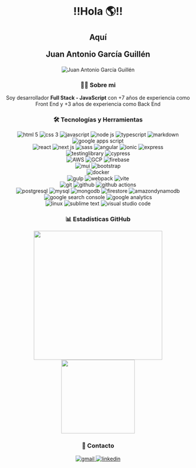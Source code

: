 <h1 align="center">!!Hola 🌎!!</h1>

<h2 align="center">
  Aquí

  <p>
      Juan Antonio García Guillén
  </p>
  <!--<a href="https://juan-antonio-garcia-guillen.dev">
    Juan Antonio García Guillén
  </a>-->
</h2>

<!--<div align="center">

  ![Juan Antonio García Guillén](https://github.com/DenverCoder1.png?size=60)
</div>-->

<div align="center">
  <img src="https://readme-typing-svg.herokuapp.com?font=Doto&weight=900&size=30&pause=900&color=83988E&center=true&vCenter=true&width=450&lines=Front+End;HTML;JavaScript+-+TypeScript;CSS+-+SCSS;React+-+Angular;Full+Stack;Node+JS;AWS+-+GCP" alt="Juan Antonio García Guillén" />
</div>

<h3 align='center'>🙋‍♂️ Sobre mi</h3>
<p align='center'>Soy desarrollador <strong>Full Stack - JavaScript</strong> con +7 años de experiencia como Front End y +3 años de experiencia como Back End</p>

<!-- <h4 align='center'>Front End</h4> -->

<!-- <p>Mi experiencia como desarrollador Front End en su mayoria es con React(JS y TS) creando componentes </p> -->

<!-- <h4 align='center'>Back End</h4> -->

<!-- <p></p> -->

<h3 align='center'>🛠️ Tecnologías y Herramientas</h3>

<div align='center'>
  <img alt="html 5" src="https://img.shields.io/badge/html5-E34F26.svg?&style=for-the-badge&logo=html5&logoColor=white"/>
  <img alt="css 3" src="https://img.shields.io/badge/css3-1572B6.svg?&style=for-the-badge&logo=css3&logoColor=white"/>
  <img alt="javascript" src="https://img.shields.io/badge/JavaScript-F7DF1E.svg?&style=for-the-badge&logo=JavaScript&logoColor=black" />
  <img alt="node js" src="https://img.shields.io/badge/node js-5FA04E.svg?&style=for-the-badge&logo=nodedotjs&logoColor=white" />
  <img alt="typescript" src="https://img.shields.io/badge/typescript-3178C6.svg?&style=for-the-badge&logo=typescript&logoColor=white" />
  <img alt="markdown" src="https://img.shields.io/badge/markdown-%23000000.svg?&style=for-the-badge&logo=markdown&logoColor=white"/>
  <img alt="google apps script" src="https://img.shields.io/badge/google apps script-4285F4.svg?&style=for-the-badge&logo=googleappsscript&logoColor=white" />
</div>

<div align="center">
  <img alt="react" src="https://img.shields.io/badge/react-61DAFB.svg?&style=for-the-badge&logo=react&logoColor=black" />
  <img alt="next js" src="https://img.shields.io/badge/next js-000000.svg?&style=for-the-badge&logo=nextdotjs&logoColor=white" />
  <img alt="sass" src="https://img.shields.io/badge/sass-CC6699.svg?&style=for-the-badge&logo=sass&logoColor=white" />
  <img alt="angular" src="https://img.shields.io/badge/angular-0F0F11.svg?&style=for-the-badge&logo=angular&logoColor=white" />
  <img alt="ionic" src="https://img.shields.io/badge/ionic-3880FF.svg?&style=for-the-badge&logo=ionic&logoColor=white" />
  <img alt="express" src="https://img.shields.io/badge/express-000000.svg?&style=for-the-badge&logo=express&logoColor=white" />
</div>

<div align="center">
  <img alt="testinglibrary" src="https://img.shields.io/badge/testing library-E33332.svg?&style=for-the-badge&logo=testinglibrary&logoColor=white"/>
  <img alt="cypress" src="https://img.shields.io/badge/cypress-69D3A7.svg?&style=for-the-badge&logo=cypress&logoColor=white"/>
</div>

<div align="center">
  <img alt="AWS" src="https://img.shields.io/badge/AWS-232F3E.svg?&style=for-the-badge&logo=amazonwebservices&logoColor=white"/>
  <img alt="GCP" src="https://img.shields.io/badge/GCP-4285F4.svg?&style=for-the-badge&logo=googlecloud&logoColor=white"/>
  <img alt="firebase" src="https://img.shields.io/badge/firebase-DD2C00.svg?&style=for-the-badge&logo=firebase&logoColor=white"/>
</div>

<div align="center">
  <img alt="mui" src="https://img.shields.io/badge/mui-007FFF.svg?&style=for-the-badge&logo=mui&logoColor=white"/>
  <img alt="bootstrap" src="https://img.shields.io/badge/bootstrap-7952B3.svg?&style=for-the-badge&logo=bootstrap&logoColor=white"/>
</div>

<div align="center">
  <img alt="docker" src="https://img.shields.io/badge/docker-2496ED.svg?&style=for-the-badge&logo=docker&logoColor=white"/>
</div>

<div align="center">
  <img alt="gulp" src="https://img.shields.io/badge/gulp-CF4647.svg?&style=for-the-badge&logo=gulp&logoColor=white"/>
  <img alt="webpack" src="https://img.shields.io/badge/webpack-8DD6F9.svg?&style=for-the-badge&logo=webpack&logoColor=black"/>
  <img alt="vite" src="https://img.shields.io/badge/vite-646CFF.svg?&style=for-the-badge&logo=vite&logoColor=white"/>
</div>

<div align="center">
  <img alt="git" src="https://img.shields.io/badge/git-F05032.svg?&style=for-the-badge&logo=git&logoColor=white"/>
  <img alt="github" src="https://img.shields.io/badge/github-181717.svg?&style=for-the-badge&logo=github&logoColor=white"/>
  <img alt="github actions" src="https://img.shields.io/badge/github actions-2088FF.svg?&style=for-the-badge&logo=githubactions&logoColor=white"/>
</div>

<div align="center">
  <img alt="postgresql" src="https://img.shields.io/badge/postgresql-4169E1.svg?&style=for-the-badge&logo=postgresql&logoColor=white"/>
  <img alt="mysql" src="https://img.shields.io/badge/mysql-4479A1.svg?&style=for-the-badge&logo=mysql&logoColor=white"/>
  <img alt="mongodb" src="https://img.shields.io/badge/mongodb-47A248.svg?&style=for-the-badge&logo=mongodb&logoColor=white"/>
  <img alt="firestore" src="https://img.shields.io/badge/firestore-47A248.svg?&style=for-the-badge&logo=firestore&logoColor=white"/>
  <img alt="amazondynamodb" src="https://img.shields.io/badge/dynamo db-4053D6.svg?&style=for-the-badge&logo=amazondynamodb&logoColor=white"/>
</div>

<div align="center">
  <img alt="google search console" src="https://img.shields.io/badge/google search console-458CF5?style=for-the-badge&logo=Google-Search-Console&logoColor=white"/>
  <img alt="google analytics" src="https://img.shields.io/badge/google analytics-E37400?style=for-the-badge&logo=Google-Analytics&logoColor=white"/> <br>
</div>

<div align="center">
  <img alt="linux" src="https://img.shields.io/badge/linux-FCC624?style=for-the-badge&logo=linux&logoColor=black"/>
  <img alt="sublime text" src="https://img.shields.io/badge/sublime text-FF9800?style=for-the-badge&logo=Sublime-Text&logoColor=white"/>
  <img alt="visual studio code" src="https://img.shields.io/badge/VS Code-4285F4?style=for-the-badge"/>
</div>

<h3 align='center'>📊 Estadísticas GitHub</h3>

<div align="center">
  <img height=350 align="center" src="https://github-readme-stats.vercel.app/api/top-langs/?username=Juanantogg&theme=gruvbox&locale=es&langs_count=6" />
</div>

<div align="center">
  <img height=200  align="center" src="https://github-readme-stats.vercel.app/api?username=Juanantogg&show_icons=true&theme=gruvbox&include_all_commits=true&locale=es&rank_icon=percentile&show=prs_merged,prs_merged_percentage&hide=stars,contribs,issues&custom_title=Estadísticas" />
</div>

<h3 align='center'>👋 Contacto</h3>

<div align="center">
  <a href="mailto:juananto111@gmail.com" target="_blank">
    <img alt="gmail" src="https://img.shields.io/badge/gmail-EA4335.svg?&style=for-the-badge&logo=gmail&logoColor=white"/>
  </a>

  <a href="https://www.linkedin.com/in/juananto11/" target="_blank">
    <img alt="linkedin" src="https://img.shields.io/badge/Linked In-4285F4?style=for-the-badge"/>
  </a>
</div>
